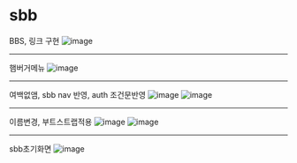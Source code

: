 #  sbb

BBS, 링크 구현
![image](https://github.com/user-attachments/assets/5d6e4b74-285d-4662-afc4-ee6a6ca334ca)

---
햄버거메뉴
![image](https://github.com/user-attachments/assets/2fcdd603-bbcf-40dd-bb54-19e0c79dbc0c)

---
여백없앰, sbb nav 반영, auth 조건문반영
![image](https://github.com/user-attachments/assets/cddc9a0d-e5b4-4f2e-8a53-fdc8c40b6084)
![image](https://github.com/user-attachments/assets/5f3f1262-40f9-4fc8-9006-2404f1961c60)

---
이름변경, 부트스트랩적용
![image](https://github.com/user-attachments/assets/181b8ab6-91ce-464c-94bf-524c460097a7)
![image](https://github.com/user-attachments/assets/db565c1f-d320-4b18-b0b0-90781c68a6ec)

---
sbb초기화면
![image](https://github.com/user-attachments/assets/f2346025-1328-4b4a-b34e-2127f58bb921)
